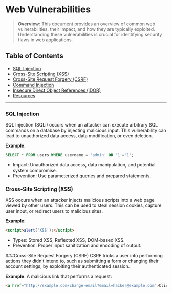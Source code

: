 # Web Vulnerabilities

> **Overview**: This document provides an overview of common web vulnerabilities, their impact, and how they are typically exploited. Understanding these vulnerabilities is crucial for identifying security flaws in web applications.

## Table of Contents
- [SQL Injection](#sql-injection)
- [Cross-Site Scripting (XSS)](#cross-site-scripting-xss)
- [Cross-Site Request Forgery (CSRF)](#cross-site-request-forgery-csrf)
- [Command Injection](#command-injection)
- [Insecure Direct Object References (IDOR)](#insecure-direct-object-references-idor)
- [Resources](#resources)

---

### SQL Injection
SQL Injection (SQLi) occurs when an attacker can execute arbitrary SQL commands on a database by injecting malicious input. This vulnerability can lead to unauthorized data access, data modification, or even deletion.

**Example**:
```sql
SELECT * FROM users WHERE username = 'admin' OR '1'='1';
```
- Impact: Unauthorized data access, data manipulation, and potential system compromise.
- Prevention: Use parameterized queries and prepared statements.

### Cross-Site Scripting (XSS)
XSS occurs when an attacker injects malicious scripts into a web page viewed by other users. This can be used to steal session cookies, capture user input, or redirect users to malicious sites.

**Example**:
```html
<script>alert('XSS');</script>
```
- Types: Stored XSS, Reflected XSS, DOM-based XSS.
- Prevention: Proper input sanitization and encoding of output.

###Cross-Site Request Forgery (CSRF)
CSRF tricks a user into performing actions they didn’t intend to, such as submitting a form or changing their account settings, by exploiting their authenticated session.

**Example**: A malicious link that performs a request:
```html
<a href="http://example.com/change-email?email=hacker@example.com">Click here</a>
```
